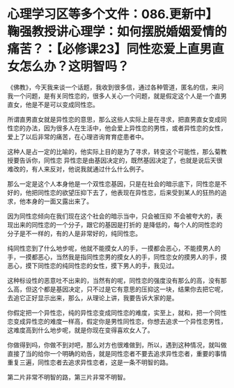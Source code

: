 # 心理学习区等多个文件：086.更新中】鞠强教授讲心理学：如何摆脱婚姻爱情的痛苦？：【必修课23】同性恋爱上直男直女怎么办？这明智吗？

《佛教》，今天我来谈一个话题，我收到很多信，通过各种管道，匿名的信，来问我一个问题，是有关同性恋的，很多人关心一个问题，就是假定这个人是一个直男直女，他是不是可以变成同性恋。

所谓直男直女就是异性恋的意思，那么这些人实际上是在寻求，把直男直女变成同性恋的办法，因为很多人在生活中，他会爱上异性恋的男性，或者异性恋的女性，爱上了以后非常的痛苦，在心理咨询育育症患者中。

这种人是占一定的比喻的，他实际上目的是为了寻求，转变这个可能性，那么菊教授要告诉你，同性恋 异性恋是由基因决定的，既然基因决定了，也就是说后天很难改的，有人来反对，他说我就通过什么什么例子。

那么一定是这个人本身他是一个双性恋基因，只是在社会的暗示底下，同性恋是不好的，他把同性恋的欲望压抑下去了，他表现在异性恋，后来受到某人的狂热的追求，他本身的一面又露出来了。

因为同性恋倾向在我们现在这个社会的暗示当中，只会被压抑 不会被夸大的，表现出来的同性恋的一个分子，跟它的基因是打折的 是降低的，每个人的同性恋的分子是不一样的，有的人是非常好的，纯同性恋。

纯同性恋到了什么地步呢，他就不能摸女人的手，一摸都会恶心，不能摸男人的手，一摸都恶心，当然我是指同性恋男的摸女人的手，同性恋女的摸男人的手，摸恶心，摸下同性恋的纯同性恋的女性，摸下男人的手，我见过。

这种标设性的恶意吐不出来的，当然有的呢，同性恋的强度没有那么的高，没有那么高，但这个都是基因决定，只不过是它有意思的压抑这一块，结果你去把它呢，去追它正好显示出来，那么，从理论上讲，我要告诉大家的是。

你假定把一个异性恋，纯的异性恋变成同性恋的难度，实至上，就和，把一个同性恋变成异性恋的难度一样高，假定你是男性同性恋，你想去追求一个异性恋男性，这难度高到什么地步呢，就是你现在变得喜欢女人了。

你做得到吗，你做不到对吧，那么对方也很难做到，所以，遇到这种情况，就叫做直接了当的给你一个明确的劝告，就是同性恋者不要去追求异性恋者，重要的事情重复三遍，同性恋者去追求异性恋者，这是一条不明智的路。

第二片非常不明智的路，第三片非常不明智。